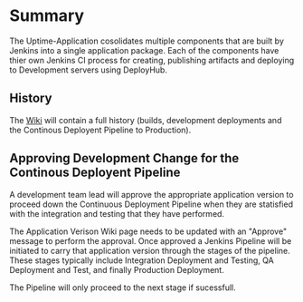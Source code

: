 # Summary
The Uptime-Application cosolidates multiple components that are built by Jenkins into a single application package.  Each of the components have thier own Jenkins CI process for creating, publishing artifacts and deploying to Development servers using DeployHub.

## History
The [Wiki](https://github.com/OpenMake-Software/Uptime-Application/wiki) will contain a full history (builds, development deployments and the Continous Deployent Pipeline to Production).

## Approving Development Change for the Continous Deployent Pipeline
A development team lead will approve the appropriate application version to proceed down the Continuous Deployment Pipeline when they are statisfied with the integration and testing that they have performed. 

The Application Verison Wiki page needs to be updated with an "Approve" message to perform the approval.  Once approved a Jenkins Pipeline will be initiated to carry that application version through the stages of the pipeline.  These stages typically include Integration Deployment and Testing, QA Deployment and Test, and finally Production Deployment.

The Pipeline will only proceed to the next stage if sucessfull.
